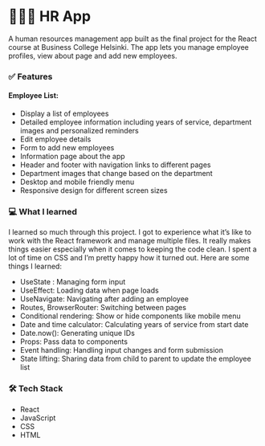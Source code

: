 # 🧑‍🤝‍🧑 HR App

A human resources management app built as the final project for the React course at Business College Helsinki. The app lets you manage employee profiles, view about page and add new employees.


### ✅ Features
#### Employee List:
- Display a list of employees
-  Detailed employee information including years of service, department images and personalized reminders
- Edit employee details
- Form to add new employees
- Information page about the app
- Header and footer with navigation links to different pages
- Department images that change based on the department
- Desktop and mobile friendly menu
- Responsive design for different screen sizes




### 💻 What I learned 

I learned so much through this project. I got to experience what it’s like to work with the React framework and manage multiple files. It really makes things easier especially when it comes to keeping the code clean. I spent a lot of time on CSS and I’m pretty happy how it turned out. Here are some things I learned:

* UseState : Managing form input
* UseEffect:  Loading data when page loads
* UseNavigate:  Navigating after adding an employee
* Routes, BrowserRouter: Switching between pages
* Conditional rendering: Show or hide components like mobile menu
* Date and time calculator: Calculating years of service from start date
* Date.now():  Generating unique IDs
* Props:  Pass data to components
* Event handling: Handling input changes and form submission
* State lifting: Sharing data from child to parent to update the employee list



### 🛠️ Tech Stack
* React 
* JavaScript 
* CSS
* HTML
